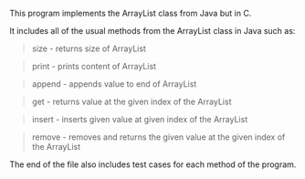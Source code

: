 This program implements the ArrayList class from Java but in C. 

It includes all of the usual methods from the ArrayList class in Java such as:
  
>size - returns size of ArrayList
  
>print - prints content of ArrayList
  
>append - appends value to end of ArrayList
  
>get - returns value at the given index of the ArrayList

>insert - inserts given value at given index of the ArrayList

>remove - removes and returns the given value at the given index of the ArrayList

The end of the file also includes test cases for each method of the program.
